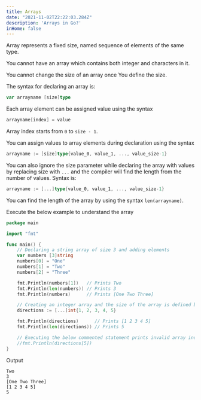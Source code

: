 ```yaml
---
title: Arrays
date: "2021-11-02T22:22:03.284Z"
description: 'Arrays in Go?'
inHome: false
---
```


Array represents a fixed size, named sequence of elements of the same type.

You cannot have an array which contains both integer and characters in it.

You cannot change the size of an array once You define the size.

The syntax for declaring an array is:

```go
var arrayname [size]type
```

Each array element can be assigned value using the syntax

```go
arrayname[index] = value
```

Array index starts from `0` to `size - 1`.

You can assign values to array elements during declaration using the syntax

```go
arrayname := [size]type{value_0, value_1, ..., value_size-1}
```

You can also ignore the size parameter while declaring the array with values by replacing size with `...` and the compiler will find the length from the number of values. Syntax is:

```go
arrayname := [...]type{value_0, value_1, ..., value_size-1}
```

You can find the length of the array by using the syntax `len(arrayname)`.

Execute the below example to understand the array

```go
package main

import "fmt"

func main() {
	// Declaring a string array of size 3 and adding elements
	var numbers [3]string
	numbers[0] = "One"
	numbers[1] = "Two"
	numbers[2] = "Three"

	fmt.Println(numbers[1])   // Prints Two
	fmt.Println(len(numbers)) // Prints 3
	fmt.Println(numbers)      // Prints [One Two Three]

	// Creating an integer array and the size of the array is defined by the number of elements
	directions := [...]int{1, 2, 3, 4, 5}

	fmt.Println(directions)      // Prints [1 2 3 4 5]
	fmt.Println(len(directions)) // Prints 5

	// Executing the below commented statement prints invalid array index 5 (out of bounds for 5-element array)
	//fmt.Println(directions[5])
}
```

Output

```
Two
3
[One Two Three]
[1 2 3 4 5]
5
```